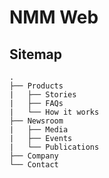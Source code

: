 # NMM Web



## Sitemap

```
.
├── Products
|   ├── Stories
|   ├── FAQs
|   └── How it works
├── Newsroom
|   ├── Media
|   ├── Events
|   └── Publications
├── Company
└── Contact

```
